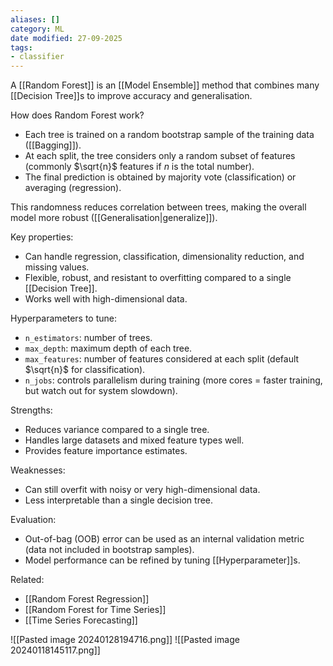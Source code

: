 ```yaml
---
aliases: []
category: ML
date modified: 27-09-2025
tags:
- classifier
---
```

A [[Random Forest]] is an [[Model Ensemble]] method that combines many [[Decision Tree]]s to improve accuracy and generalisation.

How does Random Forest work?

* Each tree is trained on a random bootstrap sample of the training data ([[Bagging]]).
* At each split, the tree considers only a random subset of features (commonly $\sqrt{n}$ features if $n$ is the total number).
* The final prediction is obtained by majority vote (classification) or averaging (regression).

This randomness reduces correlation between trees, making the overall model more robust ([[Generalisation|generalize]]).

Key properties:
* Can handle regression, classification, dimensionality reduction, and missing values.
* Flexible, robust, and resistant to overfitting compared to a single [[Decision Tree]].
* Works well with high-dimensional data.

Hyperparameters to tune:

* `n_estimators`: number of trees.
* `max_depth`: maximum depth of each tree.
* `max_features`: number of features considered at each split (default $\sqrt{n}$ for classification).
* `n_jobs`: controls parallelism during training (more cores = faster training, but watch out for system slowdown).

Strengths:
* Reduces variance compared to a single tree.
* Handles large datasets and mixed feature types well.
* Provides feature importance estimates.

Weaknesses:
* Can still overfit with noisy or very high-dimensional data.
* Less interpretable than a single decision tree.

Evaluation:
* Out-of-bag (OOB) error can be used as an internal validation metric (data not included in bootstrap samples).
* Model performance can be refined by tuning [[Hyperparameter]]s.

Related:
- [[Random Forest Regression]]
- [[Random Forest for Time Series]]
- [[Time Series Forecasting]]


![[Pasted image 20240128194716.png]]
![[Pasted image 20240118145117.png]]
